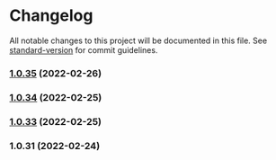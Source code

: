 # Changelog

All notable changes to this project will be documented in this file. See [standard-version](https://github.com/conventional-changelog/standard-version) for commit guidelines.

### [1.0.35](https://github.com/zzzgit/samael/compare/v1.0.34...v1.0.35) (2022-02-26)

### [1.0.34](https://github.com/zzzgit/samael/compare/v1.0.33...v1.0.34) (2022-02-25)

### [1.0.33](https://github.com/zzzgit/samael/compare/v1.0.31...v1.0.33) (2022-02-25)

### 1.0.31 (2022-02-24)
